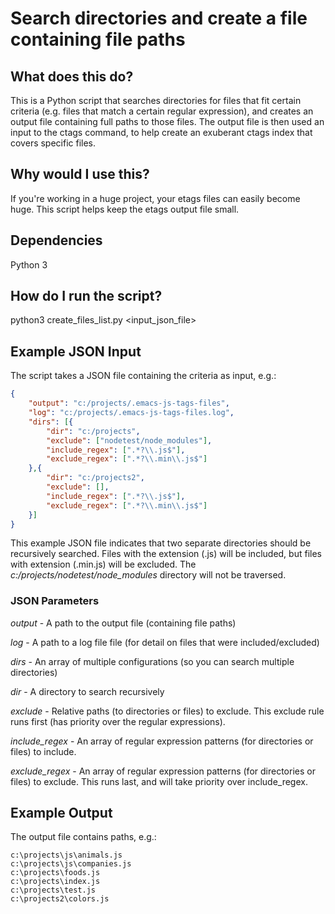# Search directories and create a file containing file paths

## What does this do?

This is a Python script that searches directories for files that fit certain criteria (e.g. files that match a certain regular expression), and creates an output file containing full paths to those files. The output file is then used an input to the ctags command, to help create an exuberant ctags index that covers specific files.

## Why would I use this?

If you're working in a huge project, your etags files can easily become huge. This script helps keep the etags output file small.

## Dependencies

Python 3

## How do I run the script?

python3 create_files_list.py &lt;input_json_file&gt;

## Example JSON Input

The script takes a JSON file containing the criteria as input, e.g.:

```json
{
    "output": "c:/projects/.emacs-js-tags-files",
    "log": "c:/projects/.emacs-js-tags-files.log",
    "dirs": [{
        "dir": "c:/projects",
        "exclude": ["nodetest/node_modules"],
        "include_regex": [".*?\\.js$"],
        "exclude_regex": [".*?\\.min\\.js$"]
    },{
        "dir": "c:/projects2",
        "exclude": [],
        "include_regex": [".*?\\.js$"],
        "exclude_regex": [".*?\\.min\\.js$"]
    }]
}
```
This example JSON file indicates that two separate directories should be recursively searched. Files with the extension (.js) will be included, but files with extension (.min.js) will be excluded. The *c:/projects/nodetest/node_modules* directory will not be traversed.

### JSON Parameters
*output* - A path to the output file (containing file paths)

*log* - A path to a log file file (for detail on files that were included/excluded)

*dirs* - An array of multiple configurations (so you can search multiple directories)

*dir* - A directory to search recursively

*exclude* - Relative paths (to directories or files) to exclude. This exclude rule runs first (has priority over the regular expressions).

*include_regex* - An array of regular expression patterns (for directories or files) to include.

*exclude_regex* - An array of regular expression patterns (for directories or files) to exclude. This runs last, and will take priority over include_regex.

## Example Output

The output file contains paths, e.g.:

```
c:\projects\js\animals.js
c:\projects\js\companies.js
c:\projects\foods.js
c:\projects\index.js
c:\projects\test.js
c:\projects2\colors.js
```
